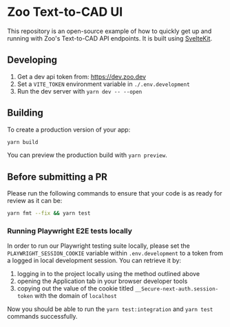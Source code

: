 # Zoo Text-to-CAD UI

This repository is an open-source example of how to quickly get up and running with Zoo's Text-to-CAD API endpoints. It is built using [SvelteKit](https://kit.svelte.dev/).

## Developing

1. Get a dev api token from: https://dev.zoo.dev
2. Set a `VITE_TOKEN` environment variable in `./.env.development`
3. Run the dev server with `yarn dev -- --open`

## Building

To create a production version of your app:

```bash
yarn build
```

You can preview the production build with `yarn preview`.

## Before submitting a PR

Please run the following commands to ensure that your code is as ready for review as it can be:

```bash
yarn fmt --fix && yarn test
```

### Running Playwright E2E tests locally

In order to run our Playwright testing suite locally, please set the `PLAYWRIGHT_SESSION_COOKIE` variable within `.env.development` to a token from a logged in local development session. You can retrieve it by:

1. logging in to the project locally using the method outlined above
2. opening the Application tab in your browser developer tools
3. copying out the value of the cookie titled `__Secure-next-auth.session-token` with the domain of `localhost`

Now you should be able to run the `yarn test:integration` and `yarn test` commands successfully.
